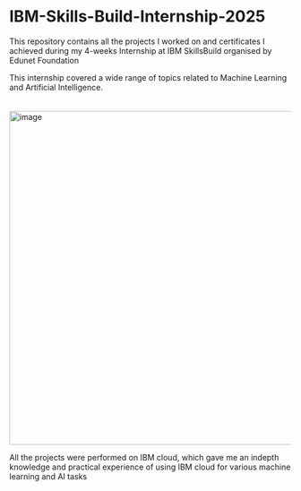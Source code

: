 # IBM-Skills-Build-Internship-2025
This repository contains all the projects I worked on and certificates I achieved during my 4-weeks Internship at IBM SkillsBuild organised by Edunet Foundation

This internship covered a wide range of topics related to Machine Learning and Artificial Intelligence.<br><br><br>
<img width="925" height="596" alt="image" src="https://github.com/user-attachments/assets/7755029b-e00d-4771-ab82-274c7801903b" />

All the projects were performed on IBM cloud, which gave me an indepth knowledge and practical experience of using IBM cloud for various machine learning and AI tasks
